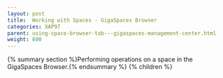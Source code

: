```yaml
---
layout: post
title:  Working with Spaces - GigaSpaces Browser
categories: XAP97
parent: using-space-browser-tab---gigaspaces-management-center.html
weight: 600
---
```


{% summary section %}Performing operations on a space in the GigaSpaces Browser.{% endsummary %}
{% children %}
